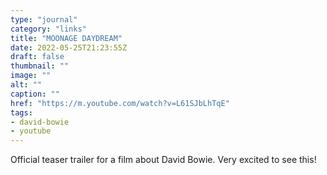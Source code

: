 ```yaml
---
type: "journal"
category: "links"
title: "MOONAGE DAYDREAM"
date: 2022-05-25T21:23:55Z
draft: false
thumbnail: ""
image: ""
alt: ""
caption: ""
href: "https://m.youtube.com/watch?v=L61SJbLhTqE"
tags:
- david-bowie
- youtube
---
```


Official teaser trailer for a film about David Bowie. Very excited to see this!
